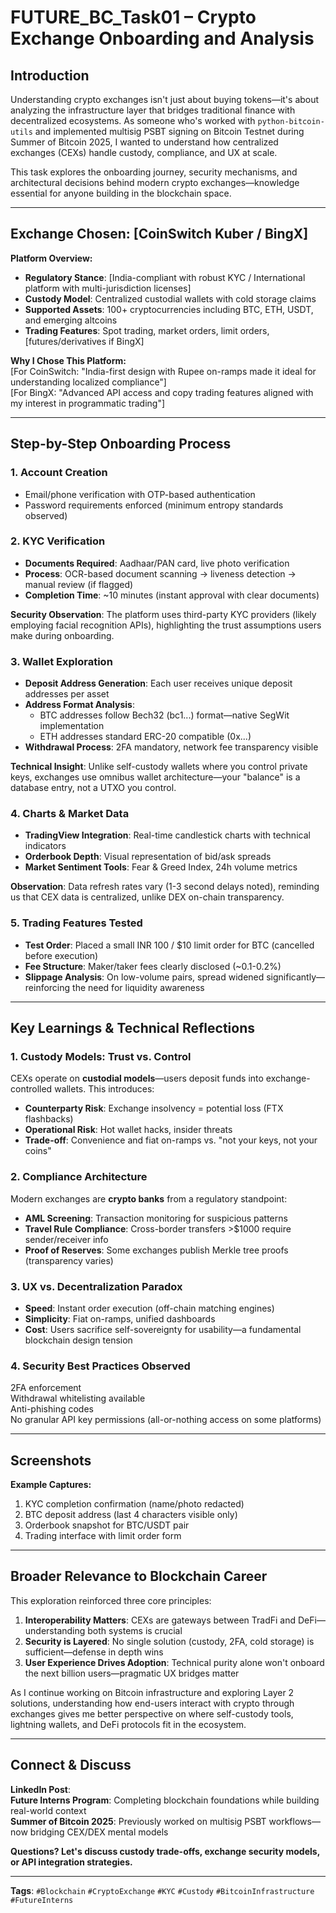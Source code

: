 # FUTURE_BC_Task01 – Crypto Exchange Onboarding and Analysis

## Introduction

Understanding crypto exchanges isn't just about buying tokens—it's about analyzing the infrastructure layer that bridges traditional finance with decentralized ecosystems. As someone who's worked with `python-bitcoin-utils` and implemented multisig PSBT signing on Bitcoin Testnet during Summer of Bitcoin 2025, I wanted to understand how centralized exchanges (CEXs) handle custody, compliance, and UX at scale.

This task explores the onboarding journey, security mechanisms, and architectural decisions behind modern crypto exchanges—knowledge essential for anyone building in the blockchain space.

---

## Exchange Chosen: [CoinSwitch Kuber / BingX]

**Platform Overview:**
- **Regulatory Stance**: [India-compliant with robust KYC / International platform with multi-jurisdiction licenses]
- **Custody Model**: Centralized custodial wallets with cold storage claims
- **Supported Assets**: 100+ cryptocurrencies including BTC, ETH, USDT, and emerging altcoins
- **Trading Features**: Spot trading, market orders, limit orders, [futures/derivatives if BingX]

**Why I Chose This Platform:**  
[For CoinSwitch: "India-first design with Rupee on-ramps made it ideal for understanding localized compliance"]  
[For BingX: "Advanced API access and copy trading features aligned with my interest in programmatic trading"]

---

## Step-by-Step Onboarding Process

### **1. Account Creation**
- Email/phone verification with OTP-based authentication
- Password requirements enforced (minimum entropy standards observed)

### **2. KYC Verification**
- **Documents Required**: Aadhaar/PAN card, live photo verification
- **Process**: OCR-based document scanning → liveness detection → manual review (if flagged)
- **Completion Time**: ~10 minutes (instant approval with clear documents)

**Security Observation**: The platform uses third-party KYC providers (likely employing facial recognition APIs), highlighting the trust assumptions users make during onboarding.

### **3. Wallet Exploration**
- **Deposit Address Generation**: Each user receives unique deposit addresses per asset
- **Address Format Analysis**: 
  - BTC addresses follow Bech32 (bc1...) format—native SegWit implementation
  - ETH addresses standard ERC-20 compatible (0x...)
- **Withdrawal Process**: 2FA mandatory, network fee transparency visible

**Technical Insight**: Unlike self-custody wallets where you control private keys, exchanges use omnibus wallet architecture—your "balance" is a database entry, not a UTXO you control.

### **4. Charts & Market Data**
- **TradingView Integration**: Real-time candlestick charts with technical indicators
- **Orderbook Depth**: Visual representation of bid/ask spreads
- **Market Sentiment Tools**: Fear & Greed Index, 24h volume metrics

**Observation**: Data refresh rates vary (1-3 second delays noted), reminding us that CEX data is centralized, unlike DEX on-chain transparency.

### **5. Trading Features Tested**
- **Test Order**: Placed a small INR 100 / $10 limit order for BTC (cancelled before execution)
- **Fee Structure**: Maker/taker fees clearly disclosed (~0.1-0.2%)
- **Slippage Analysis**: On low-volume pairs, spread widened significantly—reinforcing the need for liquidity awareness

---

## Key Learnings & Technical Reflections

### **1. Custody Models: Trust vs. Control**
CEXs operate on **custodial models**—users deposit funds into exchange-controlled wallets. This introduces:
- **Counterparty Risk**: Exchange insolvency = potential loss (FTX flashbacks)
- **Operational Risk**: Hot wallet hacks, insider threats
- **Trade-off**: Convenience and fiat on-ramps vs. "not your keys, not your coins"

### **2. Compliance Architecture**
Modern exchanges are **crypto banks** from a regulatory standpoint:
- **AML Screening**: Transaction monitoring for suspicious patterns
- **Travel Rule Compliance**: Cross-border transfers >$1000 require sender/receiver info
- **Proof of Reserves**: Some exchanges publish Merkle tree proofs (transparency varies)

### **3. UX vs. Decentralization Paradox**
- **Speed**: Instant order execution (off-chain matching engines)
- **Simplicity**: Fiat on-ramps, unified dashboards
- **Cost**: Users sacrifice self-sovereignty for usability—a fundamental blockchain design tension

### **4. Security Best Practices Observed**
2FA enforcement  
Withdrawal whitelisting available  
Anti-phishing codes  
No granular API key permissions (all-or-nothing access on some platforms)

---

## Screenshots



**Example Captures:**
1. KYC completion confirmation (name/photo redacted)
2. BTC deposit address (last 4 characters visible only)
3. Orderbook snapshot for BTC/USDT pair
4. Trading interface with limit order form

---

## Broader Relevance to Blockchain Career

This exploration reinforced three core principles:

1. **Interoperability Matters**: CEXs are gateways between TradFi and DeFi—understanding both systems is crucial
2. **Security is Layered**: No single solution (custody, 2FA, cold storage) is sufficient—defense in depth wins
3. **User Experience Drives Adoption**: Technical purity alone won't onboard the next billion users—pragmatic UX bridges matter

As I continue working on Bitcoin infrastructure and exploring Layer 2 solutions, understanding how end-users interact with crypto through exchanges gives me better perspective on where self-custody tools, lightning wallets, and DeFi protocols fit in the ecosystem.

---

## Connect & Discuss

**LinkedIn Post**:   
**Future Interns Program**: Completing blockchain foundations while building real-world context  
**Summer of Bitcoin 2025**: Previously worked on multisig PSBT workflows—now bridging CEX/DEX mental models

**Questions? Let's discuss custody trade-offs, exchange security models, or API integration strategies.**

---


**Tags**: `#Blockchain` `#CryptoExchange` `#KYC` `#Custody` `#BitcoinInfrastructure` `#FutureInterns`
